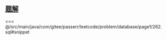 <!-- @include: @/src/main/java/com/gitee/passerr/leetcode/problem/database/page1/262.md -->
## [题解](https://github.com/PasseRR/JavaLeetCode/blob/master/src/main/java/com/gitee/passerr/leetcode/problem/database/page1/262.sql)
<<< @/src/main/java/com/gitee/passerr/leetcode/problem/database/page1/262.sql#snippet
